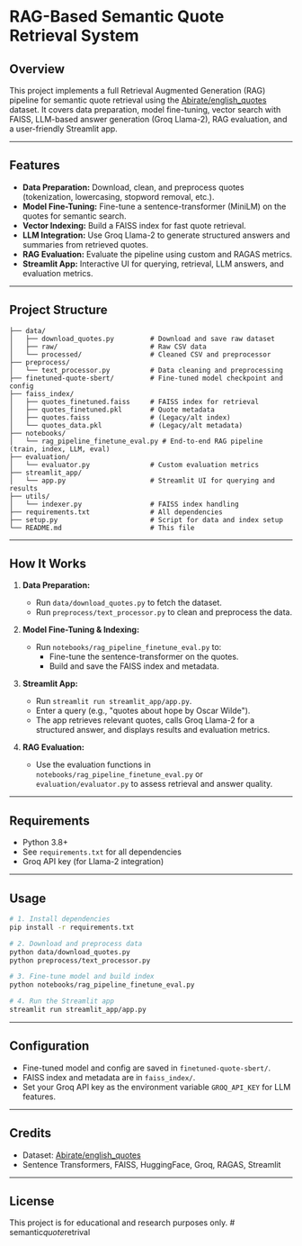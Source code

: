# RAG-Based Semantic Quote Retrieval System

## Overview
This project implements a full Retrieval Augmented Generation (RAG) pipeline for semantic quote retrieval using the [Abirate/english_quotes](https://huggingface.co/datasets/Abirate/english_quotes) dataset. It covers data preparation, model fine-tuning, vector search with FAISS, LLM-based answer generation (Groq Llama-2), RAG evaluation, and a user-friendly Streamlit app.

---

## Features
- **Data Preparation:** Download, clean, and preprocess quotes (tokenization, lowercasing, stopword removal, etc.).
- **Model Fine-Tuning:** Fine-tune a sentence-transformer (MiniLM) on the quotes for semantic search.
- **Vector Indexing:** Build a FAISS index for fast quote retrieval.
- **LLM Integration:** Use Groq Llama-2 to generate structured answers and summaries from retrieved quotes.
- **RAG Evaluation:** Evaluate the pipeline using custom and RAGAS metrics.
- **Streamlit App:** Interactive UI for querying, retrieval, LLM answers, and evaluation metrics.

---

## Project Structure
```
├── data/
│   ├── download_quotes.py         # Download and save raw dataset
│   ├── raw/                       # Raw CSV data
│   └── processed/                 # Cleaned CSV and preprocessor
├── preprocess/
│   └── text_processor.py          # Data cleaning and preprocessing
├── finetuned-quote-sbert/         # Fine-tuned model checkpoint and config
├── faiss_index/
│   ├── quotes_finetuned.faiss     # FAISS index for retrieval
│   ├── quotes_finetuned.pkl       # Quote metadata
│   ├── quotes.faiss               # (Legacy/alt index)
│   └── quotes_data.pkl            # (Legacy/alt metadata)
├── notebooks/
│   └── rag_pipeline_finetune_eval.py # End-to-end RAG pipeline (train, index, LLM, eval)
├── evaluation/
│   └── evaluator.py               # Custom evaluation metrics
├── streamlit_app/
│   └── app.py                     # Streamlit UI for querying and results
├── utils/
│   └── indexer.py                 # FAISS index handling
├── requirements.txt               # All dependencies
├── setup.py                       # Script for data and index setup
└── README.md                      # This file
```

---

## How It Works
1. **Data Preparation:**
   - Run `data/download_quotes.py` to fetch the dataset.
   - Run `preprocess/text_processor.py` to clean and preprocess the data.

2. **Model Fine-Tuning & Indexing:**
   - Run `notebooks/rag_pipeline_finetune_eval.py` to:
     - Fine-tune the sentence-transformer on the quotes.
     - Build and save the FAISS index and metadata.

3. **Streamlit App:**
   - Run `streamlit run streamlit_app/app.py`.
   - Enter a query (e.g., "quotes about hope by Oscar Wilde").
   - The app retrieves relevant quotes, calls Groq Llama-2 for a structured answer, and displays results and evaluation metrics.

4. **RAG Evaluation:**
   - Use the evaluation functions in `notebooks/rag_pipeline_finetune_eval.py` or `evaluation/evaluator.py` to assess retrieval and answer quality.

---

## Requirements
- Python 3.8+
- See `requirements.txt` for all dependencies
- Groq API key (for Llama-2 integration)

---

## Usage
```bash
# 1. Install dependencies
pip install -r requirements.txt

# 2. Download and preprocess data
python data/download_quotes.py
python preprocess/text_processor.py

# 3. Fine-tune model and build index
python notebooks/rag_pipeline_finetune_eval.py

# 4. Run the Streamlit app
streamlit run streamlit_app/app.py
```

---

## Configuration
- Fine-tuned model and config are saved in `finetuned-quote-sbert/`.
- FAISS index and metadata are in `faiss_index/`.
- Set your Groq API key as the environment variable `GROQ_API_KEY` for LLM features.

---

## Credits
- Dataset: [Abirate/english_quotes](https://huggingface.co/datasets/Abirate/english_quotes)
- Sentence Transformers, FAISS, HuggingFace, Groq, RAGAS, Streamlit

---

## License
This project is for educational and research purposes only.
#   s e m a n t i c _ q u o t e _ r e t r i v a l  
 
